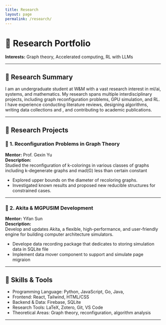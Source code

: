 ```yaml
---
title: Research
layout: page
permalink: /research/
---
```


# 🧠 Research Portfolio

**Interests:** Graph theory, Accelerated computing, RL with LLMs

---

## 🔬 Research Summary

I am an undergraduate student at W&M with a vast research interest in ml/ai, systems, and mathematics. My research spans multiple interdisciplinary projects, including graph reconfiguration problems, GPU simulation, and RL. I have experience conducting literature reviews, designing algorithms, writing data collections and , and contributing to academic publications.

---

## 📁 Research Projects

### 📌 1. Reconfiguration Problems in Graph Theory
**Mentor:** Prof. Gexin Yu  
**Description:**  
Studied the reconfiguration of k-colorings in various classes of graphs including k-degenerate graphs and mad(G) less than certain constant
- Explored upper bounds on the diameter of recoloring graphs.  
- Investigated known results and proposed new reducible structures for constrained cases.  


---

### 📌 2. Akita & MGPUSIM Development  
**Mentor:** Yifan Sun  
**Description:**  
Develop and updates Akita, a flexible, high-performance, and user-friendly engine for building computer architecture simulators.
- Develope data recording package that dedicates to storing simulation data in SQLite file
- Implement data mover component to support and simulate page migraion

---

## 🧰 Skills & Tools

- Programming Language: Python, JavaScript, Go, Java, 
- Frontend: React, Tailwind, HTML/CSS  
- Backend & Data: Firebase, SQLite  
- Research Tools: LaTeX, Zotero, Git, VS Code  
- Theoretical Areas: Graph theory, reconfiguration, algorithm analysis  

---
